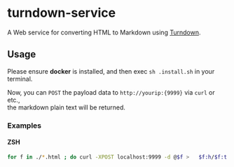# turndown-service

A Web service for converting HTML to Markdown using [Turndown](https://github.com/domchristie/turndown).

## Usage

Please ensure **docker** is installed, and then exec `sh .install.sh` in your terminal.

Now, you can `POST` the payload data to `http://yourip:{9999}` via `curl` or etc.,  
the markdown plain text will be returned.

### Examples

#### ZSH

```zsh
for f in ./*.html ; do curl -XPOST localhost:9999 -d @$f >   $f:h/$f:t:r.md ; done
```
